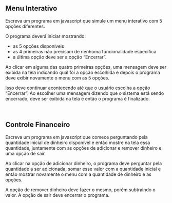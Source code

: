 ## Menu Interativo

Escreva um programa em javascript que simule um menu interativo com 5 opções diferentes. 

O programa deverá iniciar mostrando:

* as 5 opções disponíveis
* as 4 primeiras não precisam de nenhuma funcionalidade específica
* a última opção deve ser a opção “Encerrar”. 

Ao clicar em alguma das quatro primeiras opções, uma mensagem deve ser exibida na tela indicando qual foi a opção escolhida e depois o programa deve exibir novamente o menu com as 5 opções. 

Isso deve continuar acontecendo até que o usuário escolha a opção “Encerrar”. Ao escolher uma mensagem dizendo que o sistema está sendo encerrado, deve ser exibida na tela e então o programa é finalizado.

<br>

## Controle Financeiro

Escreva um programa em javascript que comece perguntando pela quantidade inicial de dinheiro disponível e então mostre na tela essa quantidade, juntamente com as opções de adicionar e remover dinheiro e uma opção de sair. 

Ao clicar na opção de adicionar dinheiro, o programa deve perguntar pela quantidade a ser adicionada, somar esse valor com a quantidade inicial e então mostrar novamente o menu com a quantidade de dinheiro e as opções. 

A opção de remover dinheiro deve fazer o mesmo, porém subtraindo o valor. A opção de sair deve encerrar o programa.